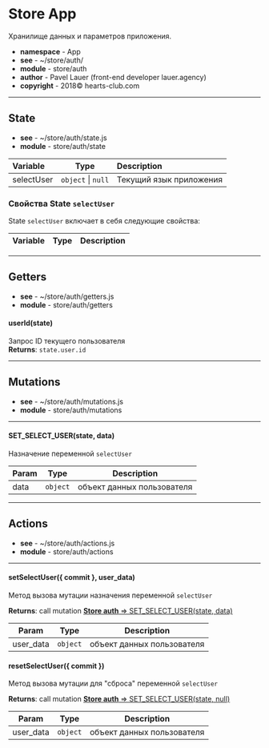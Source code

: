 # Store App
Хранилище данных и параметров приложения.

- **namespace** - App
- **see** - ~/store/auth/
- **module** - store/auth 
- **author** - Pavel Lauer (front-end developer lauer.agency) 
- **copyright** - 2018© hearts-club.com
***

## State
- **see** - ~/store/auth/state.js
- **module** - store/auth/state 


Variable   |     Type 	   | Description
:----------|:-------------:| :---------------------------------------
selectUser | `object` \| `null`  | Текущий язык приложения


### Свойства State `selectUser`
State `selectUser` включает в себя следующие свойства:

Variable  	|     Type 	    | Description
:---------- |:-------------:| :-------------------------------------------------

***

## Getters
- **see** - ~/store/auth/getters.js
- **module** - store/auth/getters 

#### userId(state)
Запрос ID текущего пользователя<br>
**Returns**: `state.user.id`

***

## Mutations
- **see** - ~/store/auth/mutations.js
- **module** - store/auth/mutations 
***


#### SET_SELECT_USER(state, data)
Назначение переменной `selectUser`

| Param | Type | Description |
| --- | --- | --- |
| data | <code>object</code> | объект данных пользователя |


***

## Actions
- **see** - ~/store/auth/actions.js
- **module** - store/auth/actions 
***

#### setSelectUser({ commit }, user_data)
Метод вызова мутации назначения переменной `selectUser`

**Returns**: call mutation [**Store auth** ⇒ SET_SELECT_USER(state, data)](/store/auth/?id=set_select_userstate-data)

| Param | Type | Description |
| --- | --- | --- |
| user_data | <code>object</code> | объект данных пользователя |

#### resetSelectUser({ commit })
Метод вызова мутации для "сброса" переменной `selectUser`

**Returns**: call mutation [**Store auth** ⇒ SET_SELECT_USER(state, null)](/store/auth/?id=set_select_userstate-data)

| Param | Type | Description |
| --- | --- | --- |
| user_data | <code>object</code> | объект данных пользователя |
